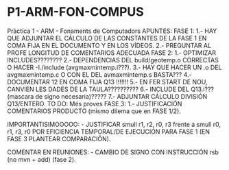 # P1-ARM-FON-COMPUS
Pràctica 1 - ARM - Fonaments de Computadors
APUNTES:
FASE 1:
    1.- HAY QUE ADJUNTAR EL CÁLCULO DE LAS CONSTANTES DE LA FASE 1 EN COMA FIJA EN EL DOCUMENTO Y EN LOS VÍDEOS.
    2.- PREGUNTAR AL PROFE LONGITUD DE COMENTARIOS ADECUADA
FASE 2:
    1.- OPTIMIZAR INCLUDES????????
    2.- DEPENDENCIAS DEL build/geotemp.o CORRECTAS O HACER -I./include (avgmaxmintemp.i???).
    3.- HAY QUE HACER UN .o DEL avgmaxmintemp.c O CON EL DEL avmaxmintemp.s BASTA???
    4.- DOCUMENTAR 12 EN COMA FIJA Q13 !!!!!!!
    5.- EN FER START DE NOU, CANVIEN LES DADES DE LA TAULA??????????
    6.- INCLUDE DEL Q13.i??? (mascara de signo necesaria)?????
    7.- ADJUNTAR CÁLCULO DIVISIÓN Q13/ENTERO.
    TO DO: Més proves
FASE 3:
    1.- JUSTIFICACIÓN COMENTARIOS PRODUCTO (mismo dilema que en FASE 1/2).

IMPORTANTISIMOOOOO:
        -   JUSTIFICAR smull r1, r2, r0, r3 frente a smull r0, r1, r3, r0  POR EFICIENCIA TEMPORAL/DE EJECUCIÓN PARA FASE 1 (EN FASE 3 PLANTEAR COMPARACIÓN).

COMENTAR EN REUNIONES:
        -   CAMBIO DE SIGNO CON INSTRUCCIÓN rsb (no mvn + add) (fase 2).
